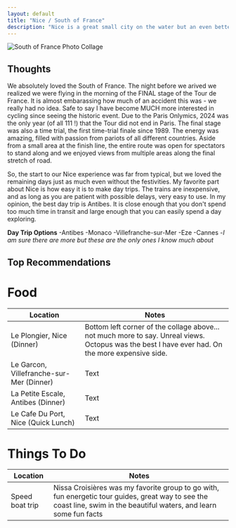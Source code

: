 ```yaml
---
layout: default
title: "Nice / South of France"
description: "Nice is a great small city on the water but an even better place to go for an abundance of day trips"
---
```


![South of France Photo Collage](./img/SOF.png)

## Thoughts
We absolutely loved the South of France. The night before we arived we realized we were flying in the morning of the FINAL stage of the Tour de France. It is almost embarassing how much of an accident this was - we really had no idea. Safe to say I have become MUCH more interested in cycling since seeing the historic event. Due to the Paris Onlymics, 2024 was the only year (of all 111 !) that the Tour did not end in Paris. The final stage was also a time trial, the first time-trial finale since 1989. The energy was amazing, filled with passion from pariots of all different countries. Aside from a small area at the finish line, the entire route was open for spectators to stand along and we enjoyed views from multiple areas along the final stretch of road. 

So, the start to our Nice experience was far from typical, but we loved the remaining days just as much even without the festivities. My favorite part about Nice is how easy it is to make day trips. The trains are inexpensive, and as long as you are patient with possible delays, very easy to use. In my opinion, the best day trip is Antibes. It is close enough that you don't spend too much time in transit and large enough that you can easily spend a day exploring. 

**Day Trip Options**
-Antibes 
-Monaco
-Villefranche-sur-Mer
-Eze
-Cannes 
-*I am sure there are more but these are the only ones I know much about*

## Top Recommendations 
# Food
| Location | Notes |
| ----------- | ----------- |
| Le Plongier, Nice (Dinner) | Bottom left corner of the collage above... not much more to say. Unreal views. Octopus was the best I have ever had. On the more expensive side. |
| Le Garcon, Villefranche-sur-Mer (Dinner) | Text |
| La Petite Escale, Antibes (Dinner) | Text |
| Le Cafe Du Port, Nice (Quick Lunch) | Text | 

# Things To Do
| Location | Notes |
| ----------- | ----------- |
| Speed boat trip | Nissa Croisières was my favorite group to go with, fun energetic tour guides, great way to see the coast line, swim in the beautiful waters, and learn some fun facts |





